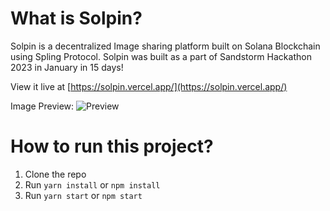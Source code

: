 # What is Solpin?

Solpin is a decentralized Image sharing platform built on Solana Blockchain using Spling Protocol. Solpin was built as a part of Sandstorm Hackathon 2023 in January in 15 days!

View it live at [https://solpin.vercel.app/](https://solpin.vercel.app/)

Image Preview:
![Preview](https://cdn.discordapp.com/attachments/1037874622986731591/1065338732938534983/image.png)

# How to run this project?

1. Clone the repo
2. Run `yarn install` or `npm install`
3. Run `yarn start` or `npm start`
